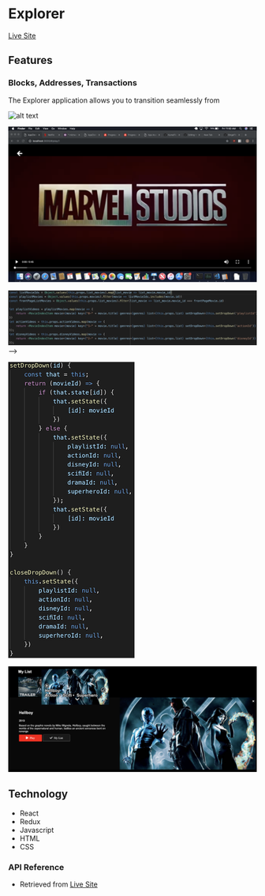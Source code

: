 # Explorer

[Live Site](https://lyttonliao.github.io/explorer/#/)

## Features

### Blocks, Addresses, Transactions

The Explorer application allows you to transition seamlessly from

![alt text](https://github.com/lyttonliao/NetflixClone/blob/master/app/assets/images/Auth.png)


![alt text](https://github.com/lyttonliao/NetflixClone/blob/master/app/assets/images/Show.png)


![alt text](https://github.com/lyttonliao/NetflixClone/blob/master/app/assets/images/movieindexitem.png) -->

![alt text](https://github.com/lyttonliao/NetflixClone/blob/master/app/assets/images/Dropdown.png)

![alt text](https://github.com/lyttonliao/NetflixClone/blob/master/app/assets/images/ddinfo.png)

## Technology

* React
* Redux
* Javascript
* HTML
* CSS

### API Reference

* Retrieved from [Live Site](https://www.blockchain.com/api/blockchain_api)

